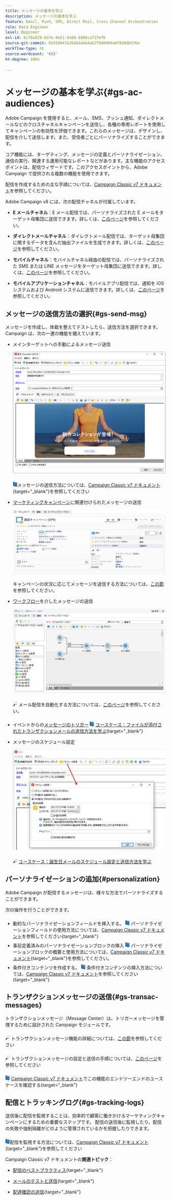 ```yaml
---
title: メッセージの基本を学ぶ
description: メッセージの基本を学ぶ
feature: Email, Push, SMS, Direct Mail, Cross Channel Orchestration
role: Data Engineer
level: Beginner
exl-id: 6cf8a929-637e-4e51-9160-5980ca727efb
source-git-commit: 0a55d947a7646aab64ab2f9d0d09a6f930db576e
workflow-type: ht
source-wordcount: '633'
ht-degree: 100%

---
```


# メッセージの基本を学ぶ{#gs-ac-audiences}

Adobe Campaign を使用すると、メール、SMS、プッシュ通知、ダイレクトメールなどのクロスチャネルキャンペーンを送信し、各種の専用レポートを使用してキャンペーンの有効性を評価できます。これらのメッセージは、デザインし、配信を介して送信します。また、受信者ごとにパーソナライズすることができます。

コア機能には、ターゲティング、メッセージの定義とパーソナライゼーション、通信の実行、関連する運用可能なレポートなどがあります。主な機能のアクセスポイントは、配信ウィザードです。このアクセスポイントから、Adobe Campaign で提供される複数の機能を使用できます。

配信を作成するための主な手順については、[Campaign Classic v7 ドキュメント](https://experienceleague.adobe.com/docs/campaign-classic/using/sending-messages/key-steps-when-creating-a-delivery/steps-about-delivery-creation-steps.html?lang=ja)を参照してください。

Adobe Campaign v8 には、次の配信チャネルが付属しています。

* **E メールチャネル**：E メール配信では、パーソナライズされた E メールをターゲット母集団に送信できます。詳しくは、[このページ](../send/email.md)を参照してください。

* **ダイレクトメールチャネル**：ダイレクトメール配信では、ターゲット母集団に関するデータを含んだ抽出ファイルを生成できます。詳しくは、[このページ](../send/direct-mail.md)を参照してください。

* **モバイルチャネル**：モバイルチャネル経由の配信では、パーソナライズされた SMS または LINE メッセージをターゲット母集団に送信できます。詳しくは、[このページ](../send/sms.md)を参照してください。

* **モバイルアプリケーションチャネル**：モバイルアプリ配信では、通知を iOS システムおよび Android システムに送信できます。詳しくは、[このページ](../send/push.md)を参照してください。

<!--
* **LINE channel**: LINE deliveries let you send messages on LINE, an instant messaging application available on all smartphones. Learn more in [this page](../send/line.md)
-->

## メッセージの送信方法の選択{#gs-send-msg}

メッセージを作成し、体裁を整えてテストしたら、送信方法を選択できます。 Campaign は、次の一連の機能を備えています。

* メインターゲットへの手動によるメッセージ送信

   ![](assets/send-email.png)

   ![](../assets/do-not-localize/book.png)メッセージの送信方法については、[Campaign Classic v7 ドキュメント](https://experienceleague.adobe.com/docs/campaign-classic/using/sending-messages/sending-emails/sending-an-email/sending-messages.html?lang=ja){target=&quot;_blank&quot;}を参照してください

* [マーケティングキャンペーン](campaigns.md)に関連付けられたメッセージの送信

   ![](assets/deliveries-in-a-campaign.png)

   キャンペーンの状況に応じてメッセージを送信する方法については、[この節](https://experienceleague.adobe.com/docs/campaign/automation/campaign-orchestration/marketing-campaign-deliveries.html?lang=ja)を参照してください。

* [ワークフロー](../config/workflows.md)を介したメッセージの送信

   ![](assets/send-in-a-wf.png)

   ![](../assets/do-not-localize/glass.png) メール配信を自動化する方法については、[このページ](https://experienceleague.adobe.com/docs/campaign/automation/workflows/wf-activities/action-activities/delivery.html?lang=ja)を参照してください。

* イベントからの[メッセージのトリガー](../send/transactional.md)
   ![](../assets/do-not-localize/book.png) [ユースケース：ファイルが添付されたトランザクションメールの送信方法を学ぶ](https://experienceleague.adobe.com/docs/campaign-classic/using/transactional-messaging/transactional-email-with-attachments.html?lang=ja){target=&quot;_blank&quot;}

* メッセージのスケジュール設定

   ![](assets/schedule-send.png)

   ![](../assets/do-not-localize/glass.png) [ユースケース：誕生日メールのスケジュール設定と送信方法を学ぶ](https://experienceleague.adobe.com/docs/campaign/automation/workflows/use-cases/deliveries/send-a-birthday-email.html?lang=ja)


## パーソナライゼーションの追加{#personalization}

Adobe Campaign が配信するメッセージは、様々な方法でパーソナライズすることができます。

次の操作を行うことができます。

* 動的なパーソナライゼーションフィールドを挿入する。
   ![](../assets/do-not-localize/book.png) パーソナライゼーションフィールドの使用方法については、[Campaign Classic v7 ドキュメント](https://experienceleague.adobe.com/docs/campaign-classic/using/sending-messages/personalizing-deliveries/personalization-fields.html?lang=ja)を参照してください{target=&quot;_blank&quot;}
* 事前定義済みのパーソナライゼーションブロックの挿入
   ![](../assets/do-not-localize/book.png) パーソナライゼーションブロックの概要と使用方法については、[Campaign Classic v7 ドキュメント](https://experienceleague.adobe.com/docs/campaign-classic/using/sending-messages/personalizing-deliveries/personalization-blocks.html?lang=ja){target=&quot;_blank&quot;}を参照してください。
* 条件付きコンテンツを作成する。
   ![](../assets/do-not-localize/book.png) 条件付きコンテンツの挿入方法については、[Campaign Classic v7 ドキュメント](https://experienceleague.adobe.com/docs/campaign-classic/using/sending-messages/personalizing-deliveries/conditional-content.html?lang=ja)を参照してください{target=&quot;_blank&quot;}

## トランザクションメッセージの送信{#gs-transac-messages}

トランザクションメッセージ（Message Center）は、トリガーメッセージを管理するために設計された Campaign モジュールです。

![](../assets/do-not-localize/glass.png) トランザクションメッセージ機能の詳細については、[この節](../architecture/architecture.md#transac-msg-archi)を参照してください

![](../assets/do-not-localize/glass.png) トランザクションメッセージの設定と送信の手順については、[このページ](../send/transactional.md)を参照してください

![](../assets/do-not-localize/book.png) [Campaign Classic v7 ドキュメント](https://experienceleague.adobe.com/docs/campaign-classic/using/transactional-messaging/transactional-email-with-attachments.html?lang=ja)でこの機能のエンドツーエンドのユースケースを確認する{target=&quot;_blank&quot;}

## 配信とトラッキングログ{#gs-tracking-logs}

送信後に配信を監視することは、効率的で顧客に働きかけるマーケティングキャンペーンにするための重要なステップです。 配信の送信後に監視したり、配信の失敗や強制隔離がどのように管理されているかを把握したりできます。

![](../assets/do-not-localize/book.png)配信を監視する方法については、[Campaign Classic v7 ドキュメント](https://experienceleague.adobe.com/docs/campaign-classic/using/sending-messages/monitoring-deliveries/about-delivery-monitoring.html?lang=ja#sending-messages){target=&quot;_blank&quot;}を参照してください


Campaign Classic v7 ドキュメントの&#x200B;**関連トピック**：

* [配信のベストプラクティス](https://experienceleague.adobe.com/docs/campaign-classic/using/sending-messages/key-steps-when-creating-a-delivery/delivery-bestpractices/delivery-best-practices.html?lang=ja){target=&quot;_blank&quot;}

* [メールのテストと送信](https://experienceleague.adobe.com/docs/campaign-classic/using/sending-messages/sending-emails/sending-an-email/sending-messages.html?lang=ja){target=&quot;_blank&quot;}

* [配達確認の送信](https://experienceleague.adobe.com/docs/campaign-classic/using/sending-messages/key-steps-when-creating-a-delivery/steps-validating-the-delivery.html?lang=ja){target=&quot;_blank&quot;}

